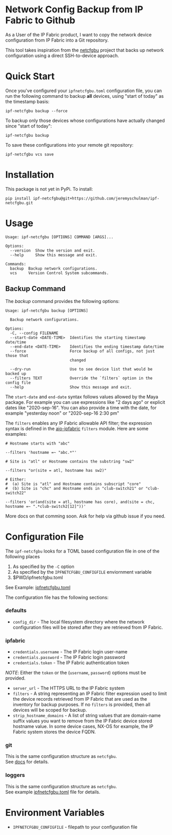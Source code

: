 # Network Config Backup from IP Fabric to Github

As a User of the IP Fabric product, I want to copy the network device configuration from
IP Fabric into a Git repository.

This tool takes inspiration from the [netcfgbu](https://github.com/jeremyschulman/netcfgbu) project that backs up network configuration
using a direct SSH-to-device approach.

# Quick Start

Once you've configured your `ipfnetcfgbu.toml` configuration file, you can run the following
command to backup **all** devices, using "start of today" as the timestamp basis:

```shell
ipf-netcfgbu backup --force
```

To backup only those devices whose configurations have actually changed since "start of today":

```shell
ipf-netcfgbu backup
```

To save these configurations into your remote git repository:

```shell
ipf-netcfgbu vcs save
```

# Installation

This package is not yet in PyPi.  To install:

```sheel
pip install ipf-netcfgbu@git+https://github.com/jeremyschulman/ipf-netcfgbu.git
```
# Usage

```shell
Usage: ipf-netcfgbu [OPTIONS] COMMAND [ARGS]...

Options:
  --version  Show the version and exit.
  --help     Show this message and exit.

Commands:
  backup  Backup network configurations.
  vcs     Version Control System subcommands.
```

## Backup Command

The *backup* command provides the following options:

```shell
Usage: ipf-netcfgbu backup [OPTIONS]

  Backup network configurations.

Options:
  -C, --config FILENAME
  --start-date <DATE-TIME>  Identifies the starting timestamp date/time
  --end-date <DATE-TIME>    Identifies the ending timestamp date/time
  --force                   Force backup of all configs, not just those that
                            changed

  --dry-run                 Use to see device list that would be backed up
  --filters TEXT            Override the `filters` option in the config file
  --help                    Show this message and exit.
```

The `start-date` and `end-date` syntax follows values allowed by the Maya package.  For example
you can use expressions like "2 days ago" or explicit dates like "2020-sep-16".  You can
also provide a time with the date, for example "yesterday noon" or "2020-sep-16 2:30 pm"

The `filters` enables any IP Fabric allowable API filter; the expression syntax
is defined in the [aio-ipfabric](https://github.com/jeremyschulman/aio-ipfabric)
`filters` module.  Here are some examples:

```shell
# Hostname starts with "abc"

--filters 'hostname =~ "abc.*"'

# Site is "atl" or Hostname contains the substring "sw2"

--filters "or(site = atl, hostname has sw2)"

# Either:
#  (a) Site is "atl" and Hostname contains subscript "core"
#  (b) Site is "chc" and Hostname ends in "club-switch21" or "club-switch22"

--filters 'or(and(site = atl, hostname has core), and(site = chc, hostname =~ ".*club-switch2[12]"))'
```

More docs on that comming soon.  Ask for help via github issue if you need.

# Configuration File

The `ipf-netcfgbu` looks for a TOML based configuration file in one of the following places
   1.  As specified by the `-C` option
   2.  As specified by the `IPFNETCFGBU_CONFIGFILE` enviornment variable
   3.  $PWD/ipfnetcfgbu.toml

See Example: [ipfnetcfgbu.toml](ipfnetcfgbu.toml)<br/>

The configuration file has the following sections:

### defaults

   * `config_dir` - The local filesystem directory where the network
   configuration files will be stored after they are retrieved from IP Fabric.

### ipfabric

   * `credentials.username` - The IP Fabric login user-name
   * `credentials.password` - The IP Fabric login password
   * `credentials.token` - The IP Fabric authentication token

_NOTE_: Either the `token` or the (`username`, `password`) options must be provided.

   * `server_url` - The HTTPS URL to the IP Fabric system
   * `filters` - A string representing an IP Fabric filter expression used to limit the
   device records retrieved from IP Fabric that are used as the inventory for backup purposes.
   If no `filters` is provided, then all devices will be scoped for backup.
   * `strip_hostname_domains` - A list of string values that are domain-name suffix values you
   want to remove from the IP Fabric device stored hostname value.  In some device cases, NX-OS for example,
   the IP Fabric system stores the device FQDN.

### git

This is the same configuration structure as `netcfgbu`.<br/>
See [docs](https://github.com/jeremyschulman/netcfgbu/blob/master/docs/config-vcs-git.md) for details.

### loggers

This is the same configuration structure as `netcfgbu`.<br/>
See example [ipfnetcfgbu.toml](ipfnetcfgbu.toml) file for details.

# Environment Variables

   * `IPFNETCFGBU_CONFIGFILE` - filepath to your configuration file